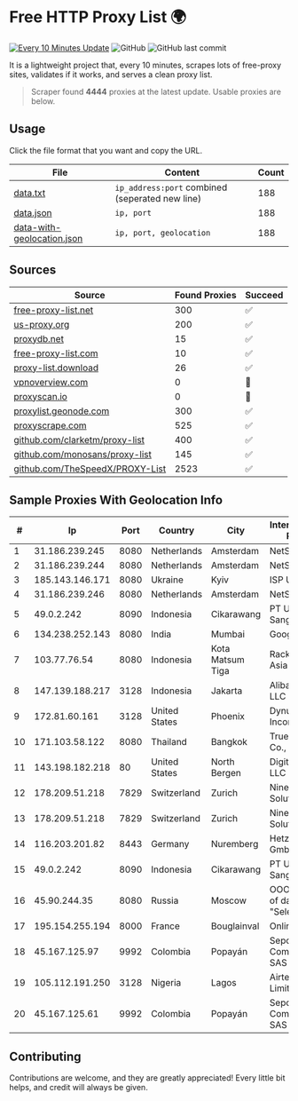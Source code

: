 
# Free HTTP Proxy List 🌍

[![Every 10 Minutes Update](https://github.com/mertguvencli/http-proxy-list/actions/workflows/main.yml/badge.svg?branch=main)](https://github.com/mertguvencli/http-proxy-list/actions/workflows/main.yml)
![GitHub](https://img.shields.io/github/license/mertguvencli/http-proxy-list)
![GitHub last commit](https://img.shields.io/github/last-commit/mertguvencli/http-proxy-list)

It is a lightweight project that, every 10 minutes, scrapes lots of free-proxy sites, validates if it works, and serves a clean proxy list.


> Scraper found **4444** proxies at the latest update. Usable proxies are below.

## Usage

Click the file format that you want and copy the URL.


|File|Content|Count|
|----|-------|-----|
|[data.txt](https://raw.githubusercontent.com/mertguvencli/http-proxy-list/main/proxy-list/data.txt)|`ip_address:port` combined (seperated new line)|188|
|[data.json](https://raw.githubusercontent.com/mertguvencli/http-proxy-list/main/proxy-list/data.json)|`ip, port`|188|
|[data-with-geolocation.json](https://raw.githubusercontent.com/mertguvencli/http-proxy-list/main/proxy-list/data-with-geolocation.json)|`ip, port, geolocation`|188|

## Sources

|Source|Found Proxies|Succeed|
|------|-------------|-------|
|[free-proxy-list.net](https://free-proxy-list.net)|300|✅|
|[us-proxy.org](https://www.us-proxy.org)|200|✅|
|[proxydb.net](http://proxydb.net)|15|✅|
|[free-proxy-list.com](https://free-proxy-list.com/?page=&port=&type%5B%5D=http&type%5B%5D=https&up_time=0&search=Search)|10|✅|
|[proxy-list.download](https://www.proxy-list.download/HTTP)|26|✅|
|[vpnoverview.com](https://vpnoverview.com/privacy/anonymous-browsing/free-proxy-servers)|0|🚫|
|[proxyscan.io](https://www.proxyscan.io)|0|🚫|
|[proxylist.geonode.com](https://proxylist.geonode.com/api/proxy-list?limit=300&page=1&sort_by=lastChecked&sort_type=desc&protocols=http,https)|300|✅|
|[proxyscrape.com](https://api.proxyscrape.com/v2/?request=displayproxies&protocol=http&timeout=10000&country=all&ssl=all&anonymity=all)|525|✅|
|[github.com/clarketm/proxy-list](https://raw.githubusercontent.com/clarketm/proxy-list/master/proxy-list-raw.txt)|400|✅|
|[github.com/monosans/proxy-list](https://raw.githubusercontent.com/monosans/proxy-list/main/proxies/http.txt)|145|✅|
|[github.com/TheSpeedX/PROXY-List](https://raw.githubusercontent.com/TheSpeedX/PROXY-List/master/http.txt)|2523|✅|


## Sample Proxies With Geolocation Info

|#|Ip|Port|Country|City|Internet Service Provider|
|-|--|----|-------|----|-------------------------|
|1|31.186.239.245|8080|Netherlands|Amsterdam|NetSkope Inc|
|2|31.186.239.244|8080|Netherlands|Amsterdam|NetSkope Inc|
|3|185.143.146.171|8080|Ukraine|Kyiv|ISP UTELS|
|4|31.186.239.246|8080|Netherlands|Amsterdam|NetSkope Inc|
|5|49.0.2.242|8090|Indonesia|Cikarawang|PT Usaha Adi Sanggoro|
|6|134.238.252.143|8080|India|Mumbai|Google LLC|
|7|103.77.76.54|8080|Indonesia|Kota Matsum Tiga|Rackh Lintas Asia|
|8|147.139.188.217|3128|Indonesia|Jakarta|Alibaba.com LLC|
|9|172.81.60.161|3128|United States|Phoenix|Dynu Systems Incorporated|
|10|171.103.58.122|8080|Thailand|Bangkok|True Internet Co., Ltd.|
|11|143.198.182.218|80|United States|North Bergen|DigitalOcean, LLC|
|12|178.209.51.218|7829|Switzerland|Zurich|Nine Internet Solutions AG|
|13|178.209.51.218|7829|Switzerland|Zurich|Nine Internet Solutions AG|
|14|116.203.201.82|8443|Germany|Nuremberg|Hetzner Online GmbH|
|15|49.0.2.242|8090|Indonesia|Cikarawang|PT Usaha Adi Sanggoro|
|16|45.90.244.35|8080|Russia|Moscow|OOO "Network of data-centers "Selectel"|
|17|195.154.255.194|8000|France|Bouglainval|Online S.A.S.|
|18|45.167.125.97|9992|Colombia|Popayán|Sepcom Comunicaciones SAS|
|19|105.112.191.250|3128|Nigeria|Lagos|Airtel Networks Limited|
|20|45.167.125.61|9992|Colombia|Popayán|Sepcom Comunicaciones SAS|



## Contributing

Contributions are welcome, and they are greatly appreciated! Every
little bit helps, and credit will always be given.

